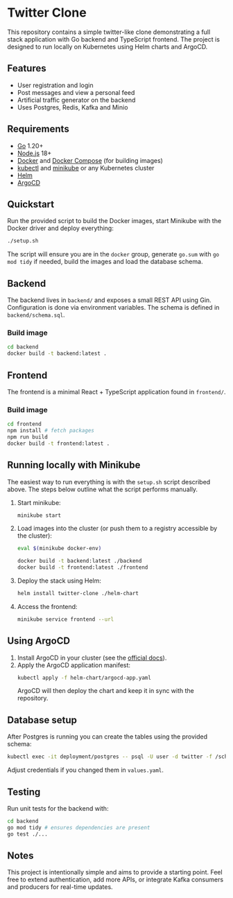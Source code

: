 # Twitter Clone

This repository contains a simple twitter-like clone demonstrating a full stack application with Go backend and TypeScript frontend. The project is designed to run locally on Kubernetes using Helm charts and ArgoCD.

## Features
- User registration and login
- Post messages and view a personal feed
- Artificial traffic generator on the backend
- Uses Postgres, Redis, Kafka and Minio

## Requirements
- [Go](https://golang.org/) 1.20+
- [Node.js](https://nodejs.org/) 18+
- [Docker](https://www.docker.com/) and [Docker Compose](https://docs.docker.com/compose/) (for building images)
- [kubectl](https://kubernetes.io/docs/tasks/tools/) and [minikube](https://minikube.sigs.k8s.io/docs/) or any Kubernetes cluster
- [Helm](https://helm.sh/)
- [ArgoCD](https://argo-cd.readthedocs.io/)


## Quickstart
Run the provided script to build the Docker images, start Minikube with the
Docker driver and deploy everything:

```bash
./setup.sh
```
The script will ensure you are in the `docker` group, generate `go.sum` with
`go mod tidy` if needed, build the images and load the database schema.


## Backend
The backend lives in `backend/` and exposes a small REST API using Gin. Configuration is done via environment variables. The schema is defined in `backend/schema.sql`.

### Build image
```bash
cd backend
docker build -t backend:latest .
```

## Frontend
The frontend is a minimal React + TypeScript application found in `frontend/`.

### Build image
```bash
cd frontend
npm install # fetch packages
npm run build
docker build -t frontend:latest .
```

## Running locally with Minikube
The easiest way to run everything is with the `setup.sh` script described above.
The steps below outline what the script performs manually.
1. Start minikube:
   ```bash
   minikube start
   ```
2. Load images into the cluster (or push them to a registry accessible by the cluster):
   ```bash
   eval $(minikube docker-env)

   docker build -t backend:latest ./backend
   docker build -t frontend:latest ./frontend
   ```
3. Deploy the stack using Helm:
   ```bash
   helm install twitter-clone ./helm-chart
   ```
4. Access the frontend:
   ```bash
   minikube service frontend --url
   ```

## Using ArgoCD
1. Install ArgoCD in your cluster (see the [official docs](https://argo-cd.readthedocs.io/)).
2. Apply the ArgoCD application manifest:
   ```bash
   kubectl apply -f helm-chart/argocd-app.yaml
   ```
   ArgoCD will then deploy the chart and keep it in sync with the repository.

## Database setup
After Postgres is running you can create the tables using the provided schema:
```bash
kubectl exec -it deployment/postgres -- psql -U user -d twitter -f /schema.sql
```
Adjust credentials if you changed them in `values.yaml`.

## Testing
Run unit tests for the backend with:

```bash
cd backend
go mod tidy # ensures dependencies are present
go test ./...
```


## Notes
This project is intentionally simple and aims to provide a starting point. Feel free to extend authentication, add more APIs, or integrate Kafka consumers and producers for real-time updates.
